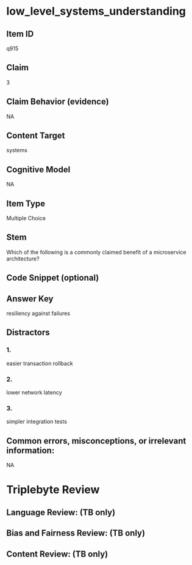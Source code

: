 # low_level_systems_understanding

## Item ID
q915

## Claim
3

## Claim Behavior (evidence)
NA

## Content Target
systems

## Cognitive Model
NA

## Item Type
Multiple Choice

## Stem
Which of the following is a commonly claimed benefit of a microservice architecture?

## Code Snippet (optional)


## Answer Key
resiliency against failures

## Distractors

### 1.
easier transaction rollback

### 2.
lower network latency

### 3.
simpler integration tests

## Common errors, misconceptions, or irrelevant information:
NA

# Triplebyte Review


## Language Review: (TB only)


## Bias and Fairness Review: (TB only)


## Content Review: (TB only)

